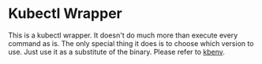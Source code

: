 # Kubectl Wrapper

This is a kubectl wrapper. It doesn't do much more than execute every command as
is. The only special thing it does is to choose which version to use. Just use
it as a substitute of the binary. Please refer to [kbenv](../kbenv/README.md).

